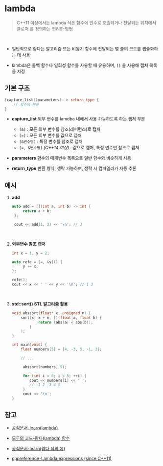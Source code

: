 # lambda

> C++11 이상에서는 lambda 식은 함수에 인수로 호출되거나 전달되는 위치에서 클로저 를 정의하는 편리한 방법

<br/>

- 일반적으로 람다는 알고리즘 또는 비동기 함수에 전달되는 몇 줄의 코드를 캡슐화하는 데 사용
  <br/>

- lambda은 콜백 함수나 일회성 함수를 사용할 때 유용하며, `[]` 을 사용해 캡처 목록을 지정
  <br/>

## 기본 구조

```cpp
[capture_list](parameters) -> return_type {
    // 함수의 본문
}
```

- **capture_list**
  외부 변수를 lamdba 내에서 사용 가능하도록 하는 캡쳐 부분

  - `[&]` : 모든 외부 변수를 참조(레퍼런스)로 캡처
  - `[=]` : 모든 외부 변수를 값으로 캡처
  - `[&변수명]` : 특정 변수를 참조로 캡처
  - `[=, &변수명]` _(C++14 이상)_ : 값으로 캡처, 특정 변수만 참조로 캡처
    <br/>

- **parameters**
  함수의 매개변수 목록으로 일반 함수와 비슷하게 사용

- **return_type**
  반환 형식, 생략 가능하며, 생략 시 컴파일러가 자동 추론

## 예시

1. **add**

   ```cpp
   auto add = [](int a, int b) -> int {
        return a + b;
    };

    cout << add(1, 2) << '\n'; // 3
   ```

   <br/>

2. **외부변수 참조 캡처**

   ```cpp
   int x = 1, y = 2;

   auto refe = [=, &y]() {
        y += x;
   };

   refe();
   cout << x << ' ' << y << '\n'; // 1 3
   ```

   <br/>

3. **std::sort() STL 알고리즘 활용**

   ```cpp
   void abssort(float* x, unsigned n) {
       sort(x, x + n, [](float a, float b) {
               return (abs(a) < abs(b));
           }
       );
   }

   int main(void) {
       float numbers[5] = {4, -3, 5, -1, 2};

       // ...

        abssort(numbers, 5);

        for (int i = 0; i < 5; ++i) {
           cout << numbers[i] << ' ';
           // -1 2 -3 4 5
        }
        cout << '\n';
   }
   ```

## 참고

- [공식문서-learn(lambda)](https://learn.microsoft.com/ko-kr/cpp/cpp/lambda-expressions-in-cpp?view=msvc-170)

- [모두의 코드-람다(lambda) 함수](https://modoocode.com/196)

- [공식문서-learn(람다 식의 예)](https://learn.microsoft.com/ko-kr/cpp/cpp/examples-of-lambda-expressions?view=msvc-170)

- [cppreference-Lambda expressions (since C++11)](https://en.cppreference.com/w/cpp/language/lambda)
